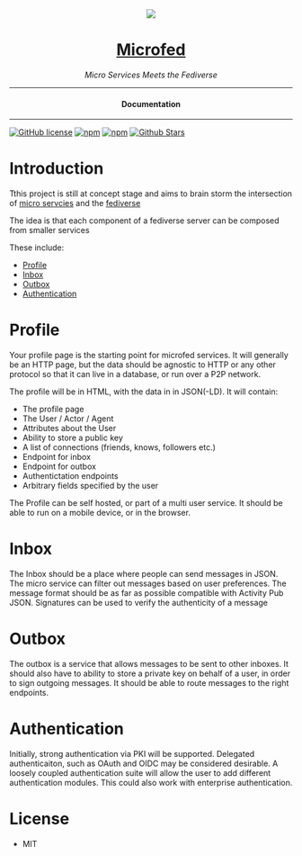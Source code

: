 <div align="center">
  <img src="https://microfed.org/images/microfed.jpg" />
  <h1><a href="https://microfed.org/">Microfed</a></h1>
</div>

<div align="center">  
<i>Micro Services Meets the Fediverse</i>
</div>

---

<div align="center">
<h4>Documentation</h4>
</div>
  
---
  
[![GitHub license](https://img.shields.io/badge/license-MIT-blue.svg)](https://github.com/micro-fed/microfed.org/blob/gh-pages/LICENSE)
[![npm](https://img.shields.io/npm/v/microfed)](https://npmjs.com/package/microfed)
[![npm](https://img.shields.io/npm/dw/microfed.svg)](https://npmjs.com/package/microfed)
[![Github Stars](https://img.shields.io/github/stars/micro-fed/microfed.org.svg)](https://github.com/micro-fed/microfed.org/)
  
# Introduction

Tthis project is still at concept stage and aims to brain storm the intersection of [micro servcies](https://en.wikipedia.org/wiki/Microservices) and the [fediverse](https://en.wikipedia.org/wiki/Fediverse)

The idea is that each component of a fediverse server can be composed from smaller services

These include:
- [Profile](#Profile)
- [Inbox](#Inbox)
- [Outbox](#Outbox)
- [Authentication](#Authentication)

# Profile

Your profile page is the starting point for microfed services.  It will generally be an HTTP page, but the data should be agnostic to HTTP or any other protocol so that it can live in a database, or run over a P2P network.

The profile will be in HTML, with the data in in JSON(-LD).  It will contain:

- The profile page
- The User / Actor / Agent
- Attributes about the User
- Ability to store a public key
- A list of connections (friends, knows, followers etc.)
- Endpoint for inbox
- Endpoint for outbox
- Authentictation endpoints
- Arbitrary fields specified by the user

The Profile can be self hosted, or part of a multi user service.  It should be able to run on a mobile device, or in the browser.

# Inbox

The Inbox should be a place where people can send messages in JSON.  The micro service can filter out messages based on user preferences.  The message format should be as far as possible compatible with Activity Pub JSON.  Signatures can be used to verify the authenticity of a message

# Outbox

The outbox is a service that allows messages to be sent to other inboxes.  It should also have to ability to store a private key on behalf of a user, in order to sign outgoing messages.  It should be able to route messages to the right endpoints.

# Authentication

Initially, strong authentication via PKI will be supported.  Delegated authenticaiton, such as OAuth and OIDC may be considered desirable.  A loosely coupled authentication suite will allow the user to add different authentication modules.  This could also work with enterprise authentication. 

# License

- MIT
